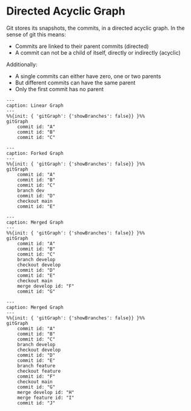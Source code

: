  # Directed Acyclic Graph

 Git stores its snapshots, the commits, in a directed acyclic graph. In the
 sense of git this means:

 * Commits are linked to their parent commits (directed)
 * A commit can not be a child of itself, directly or indirectly (acyclic)

 Additionally:
 * A single commits can either have zero, one or two parents
 * But different commits can have the same parent
 * Only the first commit has no parent

```{mermaid}
---
caption: Linear Graph
---
%%{init: { 'gitGraph': {'showBranches': false}} }%%
gitGraph
    commit id: "A"
    commit id: "B"
    commit id: "C"
```

```{mermaid}
---
caption: Forked Graph
---
%%{init: { 'gitGraph': {'showBranches': false}} }%%
gitGraph
    commit id: "A"
    commit id: "B"
    commit id: "C"
    branch dev
    commit id: "D"
    checkout main
    commit id: "E"
```

```{mermaid}
---
caption: Merged Graph
---
%%{init: { 'gitGraph': {'showBranches': false}} }%%
gitGraph
    commit id: "A"
    commit id: "B"
    commit id: "C"
    branch develop
    checkout develop
    commit id: "D"
    commit id: "E"
    checkout main
    merge develop id: "F"
    commit id: "G"
```

```{mermaid}
---
caption: Merged Graph
---
%%{init: { 'gitGraph': {'showBranches': false}} }%%
gitGraph
    commit id: "A"
    commit id: "B"
    commit id: "C"
    branch develop
    checkout develop
    commit id: "D"
    commit id: "E"
    branch feature
    checkout feature
    commit id: "F"
    checkout main
    commit id: "G"
    merge develop id: "H"
    merge feature id: "I"
    commit id: "J"
```

